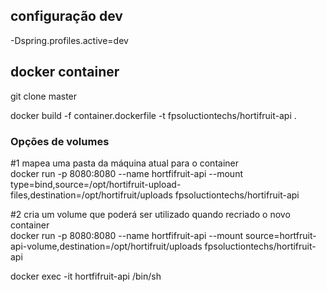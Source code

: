 ## configuração dev
-Dspring.profiles.active=dev  

## docker container
git clone master  

docker build -f container.dockerfile -t fpsoluctiontechs/hortifruit-api .  

### Opções de volumes

#1 mapea uma pasta da máquina atual para o container  
docker run -p 8080:8080 --name hortfifruit-api --mount type=bind,source=/opt/hortifruit-upload-files,destination=/opt/hortifruit/uploads fpsoluctiontechs/hortifruit-api

#2 cria um volume que poderá ser utilizado quando recriado o novo container  
docker run -p 8080:8080 --name hortfifruit-api --mount source=hortfruit-api-volume,destination=/opt/hortifruit/uploads fpsoluctiontechs/hortifruit-api

docker exec -it hortfifruit-api /bin/sh  